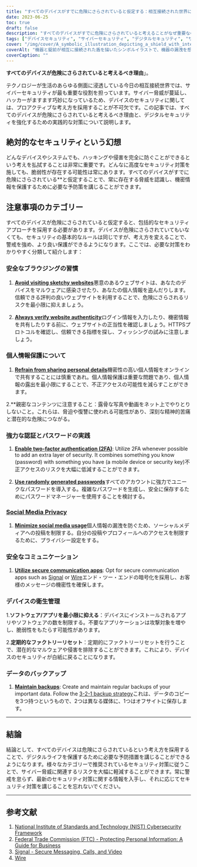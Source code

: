 ```yaml
---
title: "すべてのデバイスがすでに危険にさらされていると仮定する：相互接続された世界におけるデジタルセキュリティの強化"
date: 2023-06-25
toc: true
draft: false
description: "すべてのデバイスがすでに危険にさらされていると考えることがなぜ重要なのか、そして相互接続された今日の世界でデジタルセキュリティを強化するための実践的な対策を学びます。"
tags: ["デバイスセキュリティ", "サイバーセキュリティ", "デジタルセキュリティ", "サイバー脅威", "ハッキング", "デバイスプロテクション", "データ保護", "安全なブラウジング", "個人情報保護", "認証", "パスワードセキュリティ", "ソーシャル・メディア・プライバシー", "セキュアコミュニケーション", "デバイス衛生", "データバックアップ", "サイバーセキュリティベストプラクティス", "デジタルプライバシー", "サイバーセキュリティ意識", "オンラインセーフティー", "インターネットセキュリティ", "オンラインプライバシー", "サイバーディフェンス", "サイバーレジリエンス", "サイバーセキュリティマインドセット", "けいび", "サイバー脅威対策", "サイバーセキュリティ戦略", "データプライバシー", "サイバーセキュリティ教育", "サイバーセキュリティリソース"]
cover: "/img/cover/A_symbolic_illustration_depicting_a_shield_with_interconnected.png"
coverAlt: "機器と錠前が相互に接続された盾を描いたシンボルイラストで、機器の漏洩を想定し、デジタルセキュリティを強化することの重要性を表現しています。"
coverCaption: ""
---
```


**すべてのデバイスが危険にさらされていると考えるべき理由**」。

テクノロジーが生活のあらゆる側面に浸透している今日の相互接続世界では、サイバーセキュリティが最も重要な役割を担っています。サイバー脅威が蔓延し、ハッカーがますます巧妙になっているため、デバイスのセキュリティに関しては、プロアクティブな考え方を採用することが不可欠です。この記事では、すべてのデバイスが危険にさらされていると考えるべき理由と、デジタルセキュリティを強化するための実践的な対策について説明します。

## 絶対的なセキュリティという幻想

どんなデバイスやシステムでも、ハッキングや侵害を完全に防ぐことができるという考えを払拭することは非常に重要です。どんなに高度なセキュリティ対策を施しても、脆弱性が存在する可能性は常にあります。すべてのデバイスがすでに危険にさらされている**と仮定することで、常に存在する脅威を認識し、機密情報を保護するために必要な予防策を講じることができます。

## 注意事項のカテゴリー

すべてのデバイスが危険にさらされていると仮定すると、包括的なセキュリティアプローチを採用する必要があります。デバイスが危険にさらされていてもいなくても、セキュリティの基本的なルールは同じですが、考え方を変えることで、警戒を強め、より良い保護ができるようになります。ここでは、必要な対策をわかりやすく分類して紹介します：

### 安全なブラウジングの習慣

1. [**Avoid visiting sketchy websites**](https://simeononsecurity.ch/articles/tips-for-secure-e-commerce-transactions-and-safe-online-shopping/)悪意のあるウェブサイトは、あなたのデバイスをマルウェアに感染させたり、あなたの個人情報を盗んだりします。信頼できる評判の良いウェブサイトを利用することで、危険にさらされるリスクを最小限に抑えましょう。

2. [**Always verify website authenticity**](https://simeononsecurity.ch/articles/tips-for-secure-e-commerce-transactions-and-safe-online-shopping/)ログイン情報を入力したり、機密情報を共有したりする前に、ウェブサイトの正当性を確認しましょう。HTTPSプロトコルを確認し、信頼できる指標を探し、フィッシングの試みに注意しましょう。

### 個人情報保護について

1. [**Refrain from sharing personal details**](https://simeononsecurity.ch/articles/safe-social-media-practices-and-protecting-your-privacy-online/)機密性の高い個人情報をオンラインで共有することには慎重であれ。個人情報保護は重要な問題であり、個人情報の露出を最小限にすることで、不正アクセスの可能性を減らすことができます。

2.**親密なコンテンツに注意すること：露骨な写真や動画をネット上でやりとりしないこと。これらは、脅迫や復讐に使われる可能性があり、深刻な精神的苦痛と潜在的な危険につながる。

### 強力な認証とパスワードの実践

1. [**Enable two-factor authentication (2FA)**](https://simeononsecurity.ch/articles/what-are-the-diferent-kinds-of-factors-in-mfa/): Utilize 2FA whenever possible to add an extra layer of security. It combines something you know (password) with something you have (a mobile device or security key)不正アクセスのリスクを大幅に低減することができます。

2. [**Use randomly generated passwords**](https://simeononsecurity.ch/articles/how-to-create-strong-passwords/)すべてのアカウントに強力でユニークなパスワードを導入する。複雑なパスワードを生成し、安全に保存するためにパスワードマネージャーを使用することを検討する。

### [Social Media Privacy](https://simeononsecurity.ch/articles/safe-social-media-practices-and-protecting-your-privacy-online/)

1. [**Minimize social media usage**](https://simeononsecurity.ch/articles/safe-social-media-practices-and-protecting-your-privacy-online/)個人情報の漏洩を防ぐため、ソーシャルメディアへの投稿を制限する。自分の投稿やプロフィールへのアクセスを制限するために、プライバシー設定をする。

### 安全なコミュニケーション

1. [**Utilize secure communication apps**](https://simeononsecurity.ch/recommendations/messengers): Opt for secure communication apps such as [Signal](https://www.signal.org/) or [Wire](https://wire.com/en/)エンド・ツー・エンドの暗号化を採用し、お客様のメッセージの機密性を確保します。

### デバイスの衛生管理

1.**ソフトウェア/アプリを最小限に抑える**：デバイスにインストールされるアプリやソフトウェアの数を制限する。不要なアプリケーションは攻撃対象を増やし、脆弱性をもたらす可能性があります。

2.**定期的なファクトリーリセット**：定期的にファクトリーリセットを行うことで、潜在的なマルウェアや侵害を排除することができます。これにより、デバイスのセキュリティが白紙に戻ることになります。

### データのバックアップ

1. [**Maintain backups**](https://simeononsecurity.ch/articles/what-is-the-3-2-1-backup-rule-and-why-you-should-use-it/): Create and maintain regular backups of your important data. Follow the [3-2-1 backup strategy](https://simeononsecurity.ch/articles/what-is-the-3-2-1-backup-rule-and-why-you-should-use-it/)これは、データのコピーを3つ持つというもので、2つは異なる媒体に、1つはオフサイトに保存します。

______

## 結論

結論として、すべてのデバイスは危険にさらされているという考え方を採用することで、デジタルライフを保護するために必要な予防措置を講じることができるようになります。様々なカテゴリーで推奨されているセキュリティ対策に従うことで、サイバー脅威に関連するリスクを大幅に軽減することができます。常に警戒を怠らず、最新のセキュリティ対策に関する情報を入手し、それに応じてセキュリティ対策を講じることを忘れないでください。

______

## 参考文献

1. [National Institute of Standards and Technology (NIST) Cybersecurity Framework](https://www.nist.gov/cyberframework)
2. [Federal Trade Commission (FTC) - Protecting Personal Information: A Guide for Business](https://www.ftc.gov/tips-advice/business-center/guidance/protecting-personal-information-guide-business)
3. [Signal - Secure Messaging, Calls, and Video](https://www.signal.org/)
4. [Wire](https://wire.com/en/)

